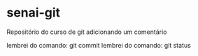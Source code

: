 # senai-git
Repositório do curso de git
adicionando um comentário


lembrei do comando: git commit
lembrei do comando: git status
